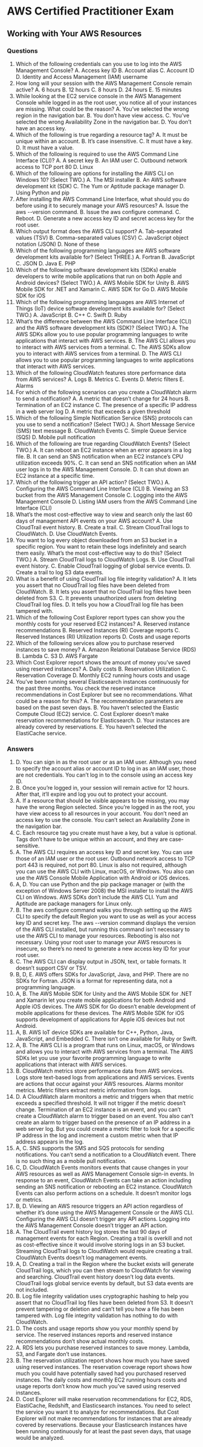 # AWS Certified Practitioner Exam

## Working with Your AWS Resources

### Questions
1. Which of the following credentials can you use to log into the AWS Management Console?
   A. Access key ID
   B. Account alias
   C. Account ID
   D. Identity and Access Management (IAM) username
2. How long will your session with the AWS Management Console remain active?
   A. 6 hours
   B. 12 hours
   C. 8 hours
   D. 24 hours
   E. 15 minutes
3. While looking at the EC2 service console in the AWS Management Console while logged in
   as the root user, you notice all of your instances are missing. What could be the reason?
   A. You’ve selected the wrong region in the navigation bar.
   B. You don’t have view access.
   C. You’ve selected the wrong Availability Zone in the navigation bar.
   D. You don’t have an access key.
4. Which of the following is true regarding a resource tag?
   A. It must be unique within an account.
   B. It’s case insensitive.
   C. It must have a key.
   D. It must have a value.
5. Which of the following is required to use the AWS Command Line Interface (CLI)?
   A. A secret key
   B. An IAM user
   C. Outbound network access to TCP port 80
   D. Linux
6. Which of the following are options for installing the AWS CLI on Windows 10?
   (Select TWO.)
   A. The MSI installer
   B. An AWS software development kit (SDK)
   C. The Yum or Aptitude package manager
   D. Using Python and pip
7. After installing the AWS Command Line Interface, what should you do before using it to
   securely manage your AWS resources?
   A. Issue the aws --version command.
   B. Issue the aws configure command.
   C. Reboot.
   D. Generate a new access key ID and secret access key for the root user.
8. Which output format does the AWS CLI support?
   A. Tab-separated values (TSV)
   B. Comma-separated values (CSV)
   C. JavaScript object notation (JSON)
   D. None of these
9. Which of the following programming languages are AWS software development kits available
   for? (Select THREE.)
   A. Fortran
   B. JavaScript
   C. JSON
   D. Java
   E. PHP
10. Which of the following software development kits (SDKs) enable developers to write mobile
    applications that run on both Apple and Android devices? (Select TWO.)
    A. AWS Mobile SDK for Unity
    B. AWS Mobile SDK for .NET and Xamarin
    C. AWS SDK for Go
    D. AWS Mobile SDK for iOS
11. Which of the following programming languages are AWS Internet of Things (IoT) device
    software development kits available for? (Select TWO.)
    A. JavaScript
    B. C++
    C. Swift
    D. Ruby
12. What’s the difference between the AWS Command Line Interface (CLI) and the AWS software
    development kits (SDK)? (Select TWO.)
    A. The AWS SDKs allow you to use popular programming languages to write applications
    that interact with AWS services.
    B. The AWS CLI allows you to interact with AWS services from a terminal.
    C. The AWS SDKs allow you to interact with AWS services from a terminal.
    D. The AWS CLI allows you to use popular programming languages to write applications
    that interact with AWS services.
13. Which of the following CloudWatch features store performance data from AWS services?
    A. Logs
    B. Metrics
    C. Events
    D. Metric filters
    E. Alarms
14. For which of the following scenarios can you create a CloudWatch alarm to send a
    notification?
    A. A metric that doesn’t change for 24 hours
    B. Termination of an EC2 instance
    C. The presence of a specific IP address in a web server log
    D. A metric that exceeds a given threshold
15. Which of the following Simple Notification Service (SNS) protocols can you use to send a
    notification? (Select TWO.)
    A. Short Message Service (SMS) text message
    B. CloudWatch Events
    C. Simple Queue Service (SQS)
    D. Mobile pull notification
16. Which of the following are true regarding CloudWatch Events? (Select TWO.)
    A. It can reboot an EC2 instance when an error appears in a log file.
    B. It can send an SNS notification when an EC2 instance’s CPU utilization exceeds 90%.
    C. It can send an SNS notification when an IAM user logs in to the AWS Management
    Console.
    D. It can shut down an EC2 instance at a specific time.
17. Which of the following trigger an API action? (Select TWO.)
    A. Configuring the AWS Command Line Interface (CLI)
    B. Viewing an S3 bucket from the AWS Management Console
    C. Logging into the AWS Management Console
    D. Listing IAM users from the AWS Command Line Interface (CLI)
18. What’s the most cost-effective way to view and search only the last 60 days of management
    API events on your AWS account?
    A. Use CloudTrail event history.
    B. Create a trail.
    C. Stream CloudTrail logs to CloudWatch.
    D. Use CloudWatch Events.
19. You want to log every object downloaded from an S3 bucket in a specific region. You want
    to retain these logs indefinitely and search them easily. What’s the most cost-effective way
    to do this? (Select TWO.)
    A. Stream CloudTrail logs to CloudWatch Logs.
    B. Use CloudTrail event history.
    C. Enable CloudTrail logging of global service events.
    D. Create a trail to log S3 data events.
20. What is a benefit of using CloudTrail log file integrity validation?
    A. It lets you assert that no CloudTrail log files have been deleted from CloudWatch.
    B. It lets you assert that no CloudTrail log files have been deleted from S3.
    C. It prevents unauthorized users from deleting CloudTrail log files.
    D. It tells you how a CloudTrail log file has been tampered with.
21. Which of the following Cost Explorer report types can show you the monthly costs for your
    reserved EC2 instances?
    A. Reserved instance recommendations
    B. Reserved Instances (RI) Coverage reports
    C. Reserved Instances (RI) Utilization reports
    D. Costs and usage reports
22. Which of the following services allow you to purchase reserved instances to save money?
    A. Amazon Relational Database Service (RDS)
    B. Lambda
    C. S3
    D. AWS Fargate
23. Which Cost Explorer report shows the amount of money you’ve saved using reserved
    instances?
    A. Daily costs
    B. Reservation Utilization
    C. Reservation Coverage
    D. Monthly EC2 running hours costs and usage
24. You’ve been running several Elasticsearch instances continuously for the past three months.
    You check the reserved instance recommendations in Cost Explorer but see no recommendations.
    What could be a reason for this?
    A. The recommendation parameters are based on the past seven days.
    B. You haven’t selected the Elastic Compute Cloud (EC2) service.
    C. Cost Explorer doesn’t make reservation recommendations for Elasticsearch.
    D. Your instances are already covered by reservations.
    E. You haven’t selected the ElastiCache service.
### Answers

1. D. You can sign in as the root user or as an IAM user. Although you need to specify the
   account alias or account ID to log in as an IAM user, those are not credentials. You can’t
   log in to the console using an access key ID.
2. B. Once you’re logged in, your session will remain active for 12 hours. After that, it’ll
   expire and log you out to protect your account.
3. A. If a resource that should be visible appears to be missing, you may have the wrong
   Region selected. Since you’re logged in as the root, you have view access to all resources
   in your account. You don’t need an access key to use the console. You can’t select an
   Availability Zone in the navigation bar.
4. C. Each resource tag you create must have a key, but a value is optional. Tags don’t have to
   be unique within an account, and they are case-sensitive.
5. A. The AWS CLI requires an access key ID and secret key. You can use those of an IAM
   user or the root user. Outbound network access to TCP port 443 is required, not port 80.
   Linux is also not required, although you can use the AWS CLI with Linux, macOS, or
   Windows. You also can use the AWS Console Mobile Application with Android or iOS
   devices.
6. A, D. You can use Python and the pip package manager or (with the exception of Windows
   Server 2008) the MSI installer to install the AWS CLI on Windows. AWS SDKs don’t
   include the AWS CLI. Yum and Aptitude are package managers for Linux only.
7. B. The aws configure command walks you through setting up the AWS CLI to specify
   the default Region you want to use as well as your access key ID and secret key. The
   aws --version command displays the version of the AWS CLI installed, but running this
   command isn’t necessary to use the AWS CLI to manage your resources. Rebooting is also
   not necessary. Using your root user to manage your AWS resources is insecure, so there’s no
   need to generate a new access key ID for your root user.
8. C. The AWS CLI can display output in JSON, text, or table formats. It doesn’t support
   CSV or TSV.
9. B, D, E. AWS offers SDKs for JavaScript, Java, and PHP. There are no SDKs for Fortran.
   JSON is a format for representing data, not a programming language.
10. A, B. The AWS Mobile SDK for Unity and the AWS Mobile SDK for .NET and Xamarin
    let you create mobile applications for both Android and Apple iOS devices. The AWS SDK
    for Go doesn’t enable development of mobile applications for these devices. The AWS
    Mobile SDK for iOS supports development of applications for Apple iOS devices but not
    Android.
11. A, B. AWS IoT device SDKs are available for C++, Python, Java, JavaScript, and Embedded
    C. There isn’t one available for Ruby or Swift.
12. A, B. The AWS CLI is a program that runs on Linux, macOS, or Windows and allows you
    to interact with AWS services from a terminal. The AWS SDKs let you use your favorite
    programming language to write applications that interact with AWS services.
13. B. CloudWatch metrics store performance data from AWS services. Logs store text-based
    logs from applications and AWS services. Events are actions that occur against your AWS
    resources. Alarms monitor metrics. Metric filters extract metric information from logs.
14. D. A CloudWatch alarm monitors a metric and triggers when that metric exceeds a
    specified threshold. It will not trigger if the metric doesn’t change. Termination of an EC2
    instance is an event, and you can’t create a CloudWatch alarm to trigger based on an event.
    You also can’t create an alarm to trigger based on the presence of an IP address in a web
    server log. But you could create a metric filter to look for a specific IP address in the log and
    increment a custom metric when that IP address appears in the log.
15. A, C. SNS supports the SMS and SQS protocols for sending notifications. You can’t send a
    notification to a CloudWatch event. There is no such thing as a mobile pull notification.
16. C, D. CloudWatch Events monitors events that cause changes in your AWS resources as
    well as AWS Management Console sign-in events. In response to an event, CloudWatch
    Events can take an action including sending an SNS notification or rebooting an EC2
    instance. CloudWatch Events can also perform actions on a schedule. It doesn’t monitor
    logs or metrics.
17. B, D. Viewing an AWS resource triggers an API action regardless of whether it’s done using
    the AWS Management Console or the AWS CLI. Configuring the AWS CLI doesn’t trigger
    any API actions. Logging into the AWS Management Console doesn’t trigger an API action.
18. A. The CloudTrail event history log stores the last 90 days of management events for each
    Region. Creating a trail is overkill and not as cost-effective since it would involve storing
    logs in an S3 bucket. Streaming CloudTrail logs to CloudWatch would require creating a
    trail. CloudWatch Events doesn’t log management events.
19. A, D. Creating a trail in the Region where the bucket exists will generate CloudTrail logs,
    which you can then stream to CloudWatch for viewing and searching. CloudTrail event
    history doesn’t log data events. CloudTrail logs global service events by default, but S3 data
    events are not included.
20. B. Log file integrity validation uses cryptographic hashing to help you assert that no
    CloudTrail log files have been deleted from S3. It doesn’t prevent tampering or deletion and
    can’t tell you how a file has been tampered with. Log file integrity validation has nothing to
    do with CloudWatch.
21. D. The costs and usage reports show you your monthly spend by service. The reserved
    instances reports and reserved instance recommendations don’t show actual monthly costs.
22. A. RDS lets you purchase reserved instances to save money. Lambda, S3, and Fargate don’t
    use instances.
23. B. The reservation utilization report shows how much you have saved using reserved
    instances. The reservation coverage report shows how much you could have potentially
    saved had you purchased reserved instances. The daily costs and monthly EC2 running
    hours costs and usage reports don’t know how much you’ve saved using reserved instances.
24. D. Cost Explorer will make reservation recommendations for EC2, RDS, ElastiCache,
    Redshift, and Elasticsearch instances. You need to select the service you want it to analyze
    for recommendations. But Cost Explorer will not make recommendations for instances
    that are already covered by reservations. Because your Elasticsearch instances have been
    running continuously for at least the past seven days, that usage would be analyzed.
